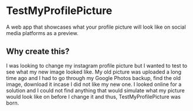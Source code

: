 # TestMyProfilePicture
A web app that showcases what your profile picture will look like on social media platforms as a preview.

## Why create this?
I was looking to change my instagram profile picture but I wanted to test to see what my new image looked like. My old picture was uploaded a long time ago and I had to go through my Google Photos backup, find the old image, download it incase I did not like my new one. I looked online for a solution and I could not find anything that would simulate what my picture would look like on before I change it and thus, TestMyProfilePicture was born.
